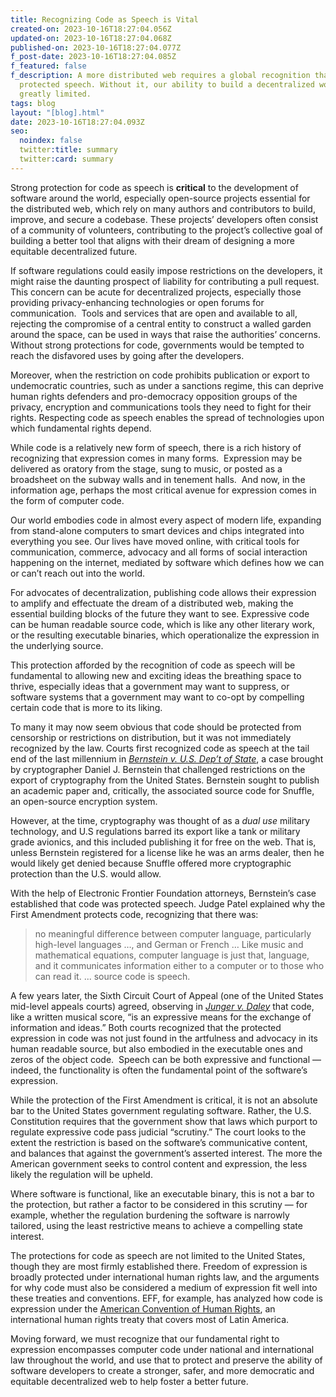 ```yaml
---
title: Recognizing Code as Speech is Vital
created-on: 2023-10-16T18:27:04.056Z
updated-on: 2023-10-16T18:27:04.068Z
published-on: 2023-10-16T18:27:04.077Z
f_post-date: 2023-10-16T18:27:04.085Z
f_featured: false
f_description: A more distributed web requires a global recognition that code is
  protected speech. Without it, our ability to build a decentralized world is
  greatly limited.
tags: blog
layout: "[blog].html"
date: 2023-10-16T18:27:04.093Z
seo:
  noindex: false
  twitter:title: summary
  twitter:card: summary
---
```

Strong protection for code as speech is **critical** to the development of software around the world, especially open-source projects essential for the distributed web, which rely on many authors and contributors to build, improve, and secure a codebase. These projects’ developers often consist of a community of volunteers, contributing to the project’s collective goal of building a better tool that aligns with their dream of designing a more equitable decentralized future.  



If software regulations could easily impose restrictions on the developers, it might raise the daunting prospect of liability for contributing a pull request. This concern can be acute for decentralized projects, especially those providing privacy-enhancing technologies or open forums for communication.  Tools and services that are open and available to all, rejecting the compromise of a central entity to construct a walled garden around the space, can be used in ways that raise the authorities’ concerns. Without strong protections for code, governments would be tempted to reach the disfavored uses by going after the developers.



Moreover, when the restriction on code prohibits publication or export to undemocratic countries, such as under a sanctions regime, this can deprive human rights defenders and pro-democracy opposition groups of the privacy, encryption and communications tools they need to fight for their rights. Respecting code as speech enables the spread of technologies upon which fundamental rights depend.



While code is a relatively new form of speech, there is a rich history of recognizing that expression comes in many forms.  Expression may be delivered as oratory from the stage, sung to music, or posted as a broadsheet on the subway walls and in tenement halls.  And now, in the information age, perhaps the most critical avenue for expression comes in the form of computer code. 



Our world embodies code in almost every aspect of modern life, expanding from stand-alone computers to smart devices and chips integrated into everything you see. Our lives have moved online, with critical tools for communication, commerce, advocacy and all forms of social interaction happening on the internet, mediated by software which defines how we can or can’t reach out into the world.



For advocates of decentralization, publishing code allows their expression to amplify and effectuate the dream of a distributed web, making the essential building blocks of the future they want to see. Expressive code can be human readable source code, which is like any other literary work, or the resulting executable binaries, which operationalize the expression in the underlying source.



This protection afforded by the recognition of code as speech will be fundamental to allowing new and exciting ideas the breathing space to thrive, especially ideas that a government may want to suppress, or software systems that a government may want to co-opt by compelling certain code that is more to its liking.



To many it may now seem obvious that code should be protected from censorship or restrictions on distribution, but it was not immediately recognized by the law. Courts first recognized code as speech at the tail end of the last millennium in *[Bernstein v. U.S. Dep’t of State](https://scholar.google.com/scholar_case?case=114991681069810012)*, a case brought by cryptographer Daniel J. Bernstein that challenged restrictions on the export of cryptography from the United States. Bernstein sought to publish an academic paper and, critically, the associated source code for Snuffle, an open-source encryption system.



However, at the time, cryptography was thought of as a *dual use* military technology, and U.S regulations barred its export like a tank or military grade avionics, and this included publishing it for free on the web. That is, unless Bernstein registered for a license like he was an arms dealer, then he would likely get denied because Snuffle offered more cryptographic protection than the U.S. would allow.



With the help of Electronic Frontier Foundation attorneys, Bernstein’s case established that code was protected speech. Judge Patel explained why the First Amendment protects code, recognizing that there was:



> no meaningful difference between computer language, particularly high-level languages …, and German or French … Like music and mathematical equations, computer language is just that, language, and it communicates information either to a computer or to those who can read it. ... source code is speech.  



A few years later, the Sixth Circuit Court of Appeal (one of the United States mid-level appeals courts) agreed, observing in *[Junger v. Daley](https://scholar.google.com/scholar_case?case=2653838863893184007)* that code, like a written musical score, “is an expressive means for the exchange of information and ideas.” Both courts recognized that the protected expression in code was not just found in the artfulness and advocacy in its human readable source, but also embodied in the executable ones and zeros of the object code.  Speech can be both expressive and functional — indeed, the functionality is often the fundamental point of the software’s expression. 



While the protection of the First Amendment is critical, it is not an absolute bar to the United States government regulating software. Rather, the U.S. Constitution requires that the government show that laws which purport to regulate expressive code pass judicial “scrutiny.” The court looks to the extent the restriction is based on the software’s communicative content, and balances that against the government’s asserted interest. The more the American government seeks to control content and expression, the less likely the regulation will be upheld.  



Where software is functional, like an executable binary, this is not a bar to the protection, but rather a factor to be considered in this scrutiny — for example, whether the regulation burdening the software is narrowly tailored, using the least restrictive means to achieve a compelling state interest. 



The protections for code as speech are not limited to the United States, though they are most firmly established there. Freedom of expression is broadly protected under international human rights law, and the arguments for why code must also be considered a medium of expression fit well into these treaties and conventions. EFF, for example, has analyzed how code is expression under the [American Convention of Human Rights](https://www.eff.org/coders-rights-americas#code_is_expression), an international human rights treaty that covers most of Latin America. 



Moving forward, we must recognize that our fundamental right to expression encompasses computer code under national and international law throughout the world, and use that to protect and preserve the ability of software developers to create a stronger, safer, and more democratic and equitable decentralized web to help foster a better future.